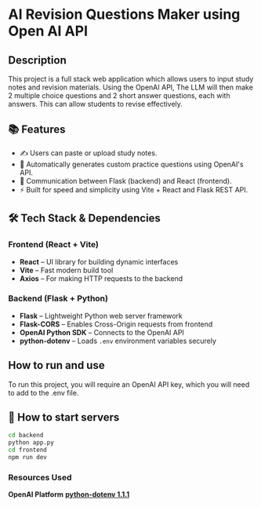 # AI Revision Questions Maker using Open AI API 


## Description 

This project is a full stack web application which allows users to input study notes and revision materials. Using the OpenAI API, The LLM will then make 2 multiple choice questions and 2 short answer questions, each with answers. This can allow students to revise effectively. 


## 📚 Features

- ✍️ Users can paste or upload study notes.
- 🤖 Automatically generates custom practice questions using OpenAI's API.
- 🔄 Communication between Flask (backend) and React (frontend).
- ⚡ Built for speed and simplicity using Vite + React and Flask REST API.


## 🛠️ Tech Stack & Dependencies

### **Frontend** (React + Vite)
- **React** – UI library for building dynamic interfaces
- **Vite** – Fast modern build tool
- **Axios** – For making HTTP requests to the backend

### **Backend** (Flask + Python)
- **Flask** – Lightweight Python web server framework
- **Flask-CORS** – Enables Cross-Origin requests from frontend
- **OpenAI Python SDK** – Connects to the OpenAI API
- **python-dotenv** – Loads `.env` environment variables securely

## How to run and use 

To run this project, you will require an OpenAI API key, which you will need to add to the .env file. 

## 🚀 How to start servers

```bash
cd backend 
python app.py 
cd frontend 
npm run dev
```

### Resources Used 

**OpenAI Platform** 
**[python-dotenv 1.1.1](https://pypi.org/project/python-dotenv/)** 